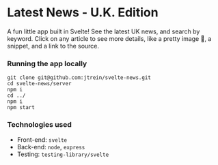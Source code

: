 # Latest News - U.K. Edition

A fun little app built in Svelte! See the latest UK news, and search by keyword. Click on any article to see more details, like a pretty image 🌈, a snippet, and a link to the source.

### Running the app locally

```
git clone git@github.com:jtrein/svelte-news.git
cd svelte-news/server
npm i
cd ../
npm i
npm start
```

### Technologies used

* Front-end: `svelte`
* Back-end: `node`, `express`
* Testing: `testing-library/svelte`
